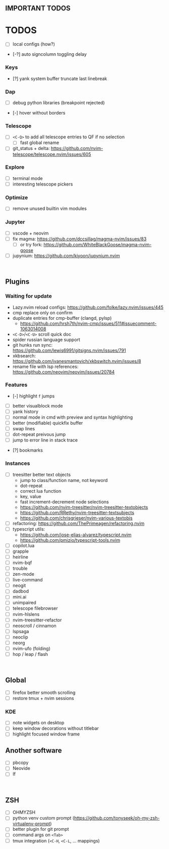 ## IMPORTANT TODOS

# TODOS
- [ ] local configs (how?)
- [-?] auto signcolumn toggling delay
### Keys
- [?] yank system buffer truncate last linebreak
### Dap
- [ ] debug python libraries (breakpoint rejected)
- [-] hover without borders
### Telescope
- [ ] `<C-Q>` to add all telescope entries to QF if no selection
    - [ ] fast global rename
- [ ] git_status + delta: https://github.com/nvim-telescope/telescope.nvim/issues/605
### Explore
- [ ] terminal mode
- [ ] interesting telescope pickers
### Optimize
- [ ] remove unused builtin vim modules
### Jupyter
- [ ] vscode + neovim
- [ ] fix magma: https://github.com/dccsillag/magma-nvim/issues/83
    - [ ] or try fork: https://github.com/WhiteBlackGoose/magma-nvim-goose
- [ ] jupynium: https://github.com/kiyoon/jupynium.nvim

<br>

## Plugins
### Waiting for update
- Lazy.nvim reload configs: https://github.com/folke/lazy.nvim/issues/445
- cmp replace only on confirm
- duplicate entries for cmp-buffer (clangd, pylsp)
    - https://github.com/hrsh7th/nvim-cmp/issues/511#issuecomment-1063014008
- `<C-D>`/`<C-U>` scroll quick doc
- spider russian language support
- git hunks run sync: https://github.com/lewis6991/gitsigns.nvim/issues/791
- xkbsearch: https://github.com/ivanesmantovich/xkbswitch.nvim/issues/8
- rename file with lsp references: https://github.com/neovim/neovim/issues/20784
### Features
- [-] highlight `f` jumps
- [ ] better visualblock mode
- [ ] yank history
- [ ] normal mode in cmd with preview and syntax highlighting
- [ ] better (modifiable) quickfix buffer
- [ ] swap lines
- [ ] dot-repeat preivous jump
- [ ] jump to error line in stack trace
- [?] bookmarks
### Instances
- [ ] treesitter better text objects 
    - jump to class/function name, not keyword
    - dot-repeat
    - correct lua function
    - key, value
    - fast increment-decrement node selections
    - https://github.com/nvim-treesitter/nvim-treesitter-textobjects
    - https://github.com/RRethy/nvim-treesitter-textsubjects
    - https://github.com/chrisgrieser/nvim-various-textobjs
- [ ] refactoring: https://github.com/ThePrimeagen/refactoring.nvim
- [ ] typescript utils:
    - https://github.com/jose-elias-alvarez/typescript.nvim
    - https://github.com/pmizio/typescript-tools.nvim
- [ ] copilot.lua
- [ ] grapple
- [ ] heirline
- [ ] nvim-bqf
- [ ] trouble
- [ ] zen-mode
- [ ] live-command
- [ ] neogit
- [ ] dadbod
- [ ] mini.ai
- [ ] unimpaired
- [ ] telescope filebrowser
- [ ] nvim-hlslens
- [ ] nvim-treesitter-refactor
- [ ] neoscroll / cinnamon
- [ ] lspsaga
- [ ] neoclip
- [ ] neorg
- [ ] nvim-ufo (folding)
- [ ] hop / leap / flash

<br>

## Global
- [ ] firefox better smooth scrolling
- [ ] restore tmux + nvim sessions
### KDE
- [ ] note widgets on desktop
- [ ] keep window decorations without titlebar
- [ ] highlight focused window frame

## Another software
- [ ] pbcopy
- [ ] Neovide
- [ ] lf

<br>

## ZSH
- [ ] OHMYZSH
- [ ] python venv custom prompt (https://github.com/tonyseek/oh-my-zsh-virtualenv-prompt)
- [ ] better plugin for git prompt
- [ ] command args on `<Tab>`
- [ ] tmux integration (`<C-H`, `<C-L`, ... mappings)
